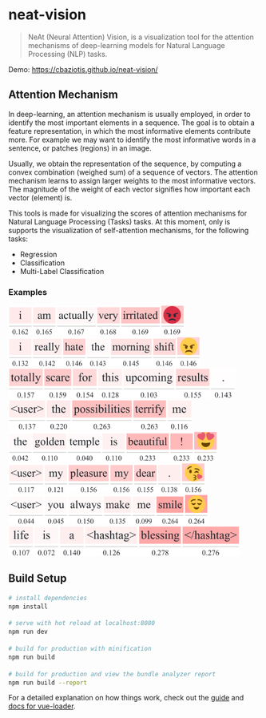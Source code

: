 # neat-vision

> NeAt (Neural Attention) Vision, is a visualization tool for the attention mechanisms of deep-learning models for Natural Language Processing (NLP) tasks.

Demo: https://cbaziotis.github.io/neat-vision/

## Attention Mechanism
In deep-learning, an attention mechanism is usually employed, 
in order to identify the most important elements in a sequence.
The goal is to obtain a feature representation, in which the most informative elements contribute more.
For example we may want to identify the most informative words in a sentence, or patches (regions) in an image.

Usually, we obtain the representation of the sequence, 
by computing a convex combination (weighed sum) of a sequence of vectors. 
The attention mechanism learns to assign larger weights to the most informative vectors. 
The magnitude of the weight of each vector signifies how important each vector (element) is.

This tools is made for visualizing the scores of attention mechanisms for Natural Language Processing (Tasks) tasks. 
At this moment, only is supports the visualization of self-attention mechanisms, for the following tasks:
 - Regression
 - Classification
 - Multi-Label Classification

### Examples


<p>
<img src="./images/task1_ec/1-01.png" height="60" >
<img src="./images/task1_ec/1-02.png" height="60" >
</br>
<img src="./images/task1_ec/1-04.png" height="60" >
<img src="./images/task1_ec/1-05.png" height="60" >
</br>
<img src="./images/task1_ec/1-10.png" height="60" >
<img src="./images/task1_ec/1-11.png" height="60" >
</br>
<img src="./images/task1_ec/1-12.png" height="60" >
<img src="./images/task1_ec/1-13.png" height="60" >
</br>
</p>

## Build Setup

``` bash
# install dependencies
npm install

# serve with hot reload at localhost:8080
npm run dev

# build for production with minification
npm run build

# build for production and view the bundle analyzer report
npm run build --report
```

For a detailed explanation on how things work, check out the [guide](http://vuejs-templates.github.io/webpack/) and [docs for vue-loader](http://vuejs.github.io/vue-loader).
